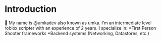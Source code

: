 # **Introduction**
:wave: My name is @umkadev also known as umka.
I'm an intermediate level roblox scripter with an experience of 2 years.
I specialize in:
*First Person Shooter frameworks
*Backend systems (Networking, Datastores, etc.)
